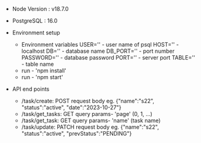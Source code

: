 - Node Version : v18.7.0
- PostgreSQL : 16.0
- Environment setup
    * Environment variables
        USER=''       - user name of psql
        HOST=''       - localhost
        DB=''         - database name
        DB_PORT=''    - port number
        PASSWORD=''   - database password
        PORT=''       - server port
        TABLE=''      - table name
    * run - 'npm install'
    * run - 'npm start'

- API end points
    * /task/create: POST
        request body eg. {"name":"s22", "status":"active", "date":"2023-10-27"}
    * /task/get_tasks: GET
        query params- 'page' (0, 1, ...)
    * /task/get_task: GET
        query params- 'name' (task name)
    * /task/update: PATCH
        request body eg. {"name":"s22", "status":"active", "prevStatus":"PENDING"}

